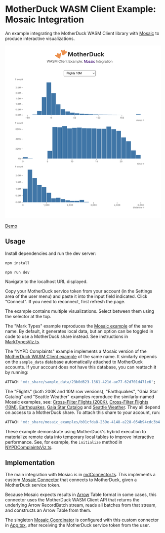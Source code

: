 # MotherDuck WASM Client Example: Mosaic Integration

An example integrating the MotherDuck WASM Client library with [Mosaic](https://uwdata.github.io/mosaic/) to produce interactive visualizations.

[<img src="docs/mosaic-flights.png" alt="Screenshot of Mosaic Flights 10M example" width="600px">](https://motherduckdb.github.io/wasm-client/mosaic-integration/)

[Demo](https://motherduckdb.github.io/wasm-client/mosaic-integration/)

## Usage

Install dependencies and run the dev server:

```
npm install
```
```
npm run dev
```

Navigate to the localhost URL displayed.

Copy your MotherDuck service token from your account (in the Settings area of the user menu) and paste it into the input field indicated.
Click "Connect".
If you need to reconnect, first refresh the page.

The example contains multiple visualizations. Select between them using the selector at the top.

The "Mark Types" example reproduces the [Mosaic example](https://uwdata.github.io/mosaic/examples/mark-types.html) of the same name. By default, it generates local data, but an option can be toggled in code to use a MotherDuck share instead. See instructions in [MarkTypesViz.ts](src/vizzes/MarkTypesViz.ts).

The "NYPD Complaints" example implements a Mosaic version of the [MotherDuck WASM Client example](../nypd-complaints/README.md) of the same name. It similarly depends on the `sample_data` database automatically attached to MotherDuck accounts. If your account does not have this database, you can reattach it by running:

```sql
ATTACH 'md:_share/sample_data/23b0d623-1361-421d-ae77-62d701d471e6';
```

The "Flights" (both 200K and 10M row versions), "Earthquakes", "Gaia Star Catalog" and "Seattle Weather" examples reproduce the similarly-named Mosaic examples, see: [Cross-Filter Flights (200K)](https://uwdata.github.io/mosaic/examples/flights-200k.html), [Cross-Filter Flights (10M)](https://uwdata.github.io/mosaic/examples/flights-10m.html), [Earthquakes](https://uwdata.github.io/mosaic/examples/earthquakes.html), [Gaia Star Catalog](https://uwdata.github.io/mosaic/examples/gaia.html) and [Seattle Weather](https://uwdata.github.io/mosaic/examples/weather.html). They all depend on access to a MotherDuck share. To attach this share to your account, run:

```sql
ATTACH 'md:_share/mosaic_examples/b01cfda8-239e-4148-a228-054b94cdc3b4';
```

These example demonstrate using MotherDuck's hybrid execution to materialize remote data into temporary local tables to improve interactive performance. See, for example, the `initialize` method in [NYPDComplaintsViz.ts](src/vizzes/NYPDComplaintsViz.ts).

## Implementation

The main integration with Mosiac is in [mdConnector.ts](src/mdConnector.ts). This implements a custom [Mosaic Connector](https://uwdata.github.io/mosaic/api/core/connectors.html) that connects to MotherDuck, given a MotherDuck service token.

Because Mosaic expects results in [Arrow](https://github.com/apache/arrow) Table format in some cases, this connector uses the MotherDuck WASM Client API that returns the underlying Arrow RecordBatch stream, reads all batches from that stream, and constructs an Arrow Table from them.

The singleton [Mosaic Coordinator](https://uwdata.github.io/mosaic/api/core/coordinator.html) is configured with this custom connector in [App.tsx](src/App.tsx), after receiving the MotherDuck service token from the user.
